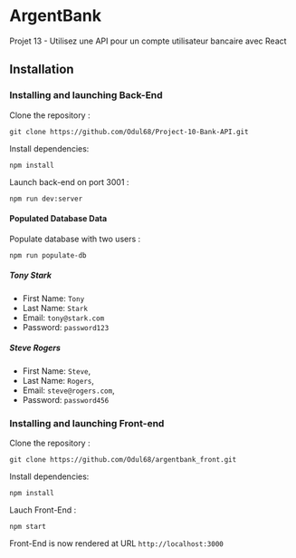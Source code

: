 # ArgentBank

Projet 13 - Utilisez une API pour un compte utilisateur bancaire avec React

## Installation

### Installing and launching Back-End

Clone the repository :

`git clone https://github.com/Odul68/Project-10-Bank-API.git`

Install dependencies:

`npm install`

Launch back-end on port 3001 :

`npm run dev:server`

#### Populated Database Data

Populate database with two users :

`npm run populate-db`

##### Tony Stark

- First Name: `Tony`
- Last Name: `Stark`
- Email: `tony@stark.com`
- Password: `password123`

##### Steve Rogers

- First Name: `Steve`,
- Last Name: `Rogers`,
- Email: `steve@rogers.com`,
- Password: `password456`

### Installing and launching Front-end

Clone the repository :

`git clone https://github.com/Odul68/argentbank_front.git`

Install dependencies:

`npm install`

Lauch Front-End :

`npm start`

Front-End is now rendered at URL `http://localhost:3000`
